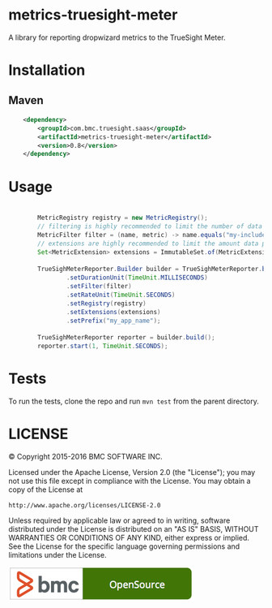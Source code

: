 # metrics-truesight-meter

A library for reporting dropwizard metrics to the TrueSight Meter.

# Installation
## Maven

```xml
    <dependency>
        <groupId>com.bmc.truesight.saas</groupId>
        <artifactId>metrics-truesight-meter</artifactId>
        <version>0.8</version>
    </dependency>
```

# Usage


```java

        MetricRegistry registry = new MetricRegistry();
        // filtering is highly recommended to limit the number of data points reported
        MetricFilter filter = (name, metric) -> name.equals("my-included-metric");
        // extensions are highly recommended to limit the amount data points reported
        Set<MetricExtension> extensions = ImmutableSet.of(MetricExtension.Counting.COUNT, MetricExtension.Metering.OneMinuteRate);

        TrueSighMeterReporter.Builder builder = TrueSighMeterReporter.builder()
                .setDurationUnit(TimeUnit.MILLISECONDS)
                .setFilter(filter)
                .setRateUnit(TimeUnit.SECONDS)
                .setRegistry(registry)
                .setExtensions(extensions)
                .setPrefix("my_app_name");

        TrueSighMeterReporter reporter = builder.build();
        reporter.start(1, TimeUnit.SECONDS);
```

# Tests

To run the tests, clone the repo and run `mvn test` from the parent directory.

# LICENSE

&copy; Copyright 2015-2016 BMC SOFTWARE INC.

Licensed under the Apache License, Version 2.0 (the "License");
you may not use this file except in compliance with the License.
You may obtain a copy of the License at

    http://www.apache.org/licenses/LICENSE-2.0

Unless required by applicable law or agreed to in writing, software
distributed under the License is distributed on an "AS IS" BASIS,
WITHOUT WARRANTIES OR CONDITIONS OF ANY KIND, either express or implied.
See the License for the specific language governing permissions and
limitations under the License.

![BMC Open Source](badge-os.png)
